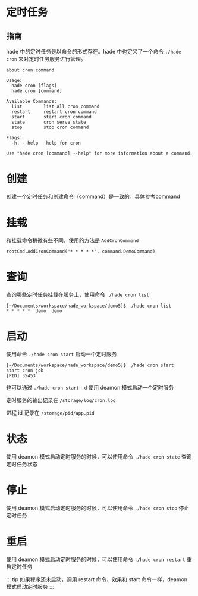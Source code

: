 # 定时任务

## 指南

hade 中的定时任务是以命令的形式存在。hade 中也定义了一个命令 `./hade cron` 来对定时任务服务进行管理。

```
about cron command

Usage:
  hade cron [flags]
  hade cron [command]

Available Commands:
  list        list all cron command
  restart     restart cron command
  start       start cron command
  state       cron serve state
  stop        stop cron command

Flags:
  -h, --help   help for cron

Use "hade cron [command] --help" for more information about a command.
```

# 创建

创建一个定时任务和创建命令（command）是一致的。具体参考[command](/guide/command)

# 挂载

和挂载命令稍微有些不同，使用的方法是 `AddCronCommand`

```
rootCmd.AddCronCommand("* * * * *", command.DemoCommand)
```

# 查询

查询哪些定时任务挂载在服务上，使用命令 `./hade cron list`

```
[~/Documents/workspace/hade_workspace/demo5]$ ./hade cron list
* * * * *  demo  demo
```

# 启动

使用命令 `./hade cron start` 启动一个定时服务
```
[~/Documents/workspace/hade_workspace/demo5]$ ./hade cron start
start cron job
[PID] 35453
```

也可以通过 `./hade cron start -d` 使用 deamon 模式启动一个定时服务

定时服务的输出记录在 `/storage/log/cron.log`

进程 id 记录在 `/storage/pid/app.pid`

# 状态

使用 deamon 模式启动定时服务的时候，可以使用命令 `./hade cron state` 查询定时任务状态

# 停止

使用 deamon 模式启动定时服务的时候，可以使用命令 `./hade cron stop` 停止定时任务

# 重启

使用 deamon 模式启动定时服务的时候，可以使用命令 `./hade cron restart` 重启定时任务


::: tip
如果程序还未启动，调用 restart 命令，效果和 start 命令一样，deamon 模式启动定时服务
:::


